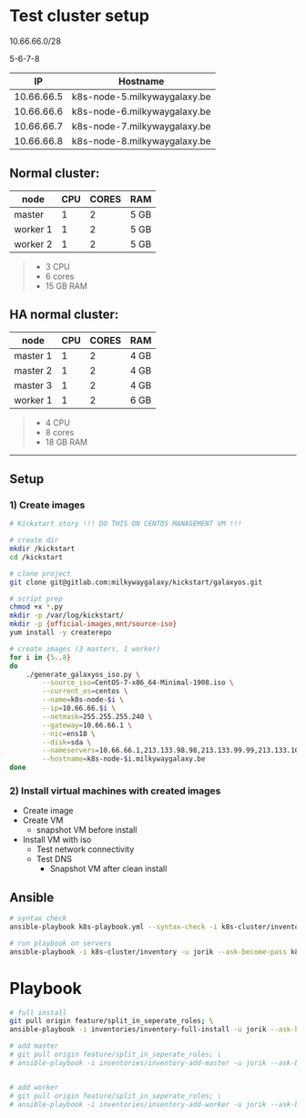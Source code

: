 # Test cluster setup

10.66.66.0/28

5-6-7-8

| IP | Hostname |
| --- | --- |
| 10.66.66.5 | k8s-node-5.milkywaygalaxy.be |
| 10.66.66.6 | k8s-node-6.milkywaygalaxy.be |
| 10.66.66.7 | k8s-node-7.milkywaygalaxy.be |
| 10.66.66.8 | k8s-node-8.milkywaygalaxy.be |


## Normal cluster:

| node | CPU | CORES | RAM |
| --- | --- | --- | --- |
| master | 1 | 2 | 5 GB |
| worker 1 | 1 | 2 | 5 GB |
| worker 2 | 1 | 2 | 5 GB |

> - 3 CPU
> - 6 cores
> - 15 GB RAM


## HA normal cluster:

| node | CPU | CORES | RAM |
| --- | --- | --- | --- |
| master 1 | 1 | 2 | 4 GB |
| master 2 | 1 | 2 | 4 GB |
| master 3 | 1 | 2 | 4 GB |
| worker 1 | 1 | 2 | 6 GB |

> - 4 CPU
> - 8 cores
> - 18 GB RAM

--- 

## Setup

### 1) Create images

```sh
# Kickstart story !!! DO THIS ON CENTOS MANAGEMENT VM !!!

# create dir
mkdir /kickstart
cd /kickstart

# clone project
git clone git@gitlab.com:milkywaygalaxy/kickstart/galaxyos.git

# script prep
chmod +x *.py
mkdir -p /var/log/kickstart/
mkdir -p {official-images,mnt/source-iso}
yum install -y createrepo

# create images (3 masters, 1 worker)
for i in {5..8}
do
    ./generate_galaxyos_iso.py \
        --source_iso=CentOS-7-x86_64-Minimal-1908.iso \
        --current_os=centos \
        --name=k8s-node-$i \
        --ip=10.66.66.$i \
        --netmask=255.255.255.240 \
        --gateway=10.66.66.1 \
        --nic=ens18 \
        --disk=sda \
        --nameservers=10.66.66.1,213.133.98.98,213.133.99.99,213.133.100.100 \
        --hostname=k8s-node-$i.milkywaygalaxy.be
done
```

### 2) Install virtual machines with created images

- Create image
- Create VM
  - snapshot VM before install
- Install VM with iso
  - Test network connectivity
  - Test DNS
    - Snapshot VM after clean install

## Ansible

```sh
# syntax check
ansible-playbook k8s-playbook.yml --syntax-check -i k8s-cluster/inventory

# run playbook on servers
ansible-playbook -i k8s-cluster/inventory -u jorik --ask-become-pass k8s-playbook.yml 
```


# Playbook

```sh
# full install
git pull origin feature/split_in_seperate_roles; \
ansible-playbook -i inventories/inventory-full-install -u jorik --ask-become-pass k8s-all.yml

# add master
# git pull origin feature/split_in_seperate_roles; \
# ansible-playbook -i inventories/inventory-add-master -u jorik --ask-become-pass k8s-playbook.yml


# add worker
# git pull origin feature/split_in_seperate_roles; \
# ansible-playbook -i inventories/inventory-add-worker -u jorik --ask-become-pass k8s-playbook.yml

```